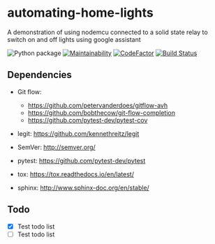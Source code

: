 # automating-home-lights
A demonstration of using nodemcu connected to a solid state relay to switch on and off lights using google assistant

![Python package](https://github.com/0x6f736f646f/automating-home-lights/workflows/Python%20package/badge.svg?branch=master)
[![Maintainability](https://api.codeclimate.com/v1/badges/354b85bbab1b5c60ee52/maintainability)](https://codeclimate.com/github/0x6f736f646f/backend-blog-application/maintainability)
[![CodeFactor](https://www.codefactor.io/repository/github/0x6f736f646f/automating-home-lights/badge)](https://www.codefactor.io/repository/github/0x6f736f646f/automating-home-lights)
[![Build Status](https://travis-ci.com/0x6f736f646f/automating-home-lights.svg?branch=master)](https://travis-ci.com/0x6f736f646f/automating-home-lights)

## Dependencies

- Git flow:

    - https://github.com/petervanderdoes/gitflow-avh
    - https://github.com/bobthecow/git-flow-completion
    - https://github.com/pytest-dev/pytest-cov

- legit: https://github.com/kennethreitz/legit
- SemVer: http://semver.org/
- pytest: https://github.com/pytest-dev/pytest
- tox: https://tox.readthedocs.io/en/latest/
- sphinx: http://www.sphinx-doc.org/en/stable/

Todo
----

- [x] Test todo list
- [ ] Test todo list
